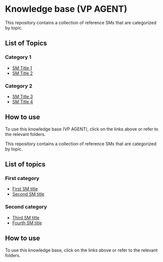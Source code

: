 # Knowledge base (VP AGENT)

This repository contains a collection of reference SMs that are categorized by topic.

## List of Topics

### Category 1
- [SM Title 1](category1/SM1.md)
- [SM Title 2](category1/SM2.md)

### Category 2
- [SM Title 3](category2/SM1.md)
- [SM Title 4](category2/SM2.md)

## How to use
To use this knowledge base (VP AGENT), click on the links above or refer to the relevant folders.

This repository contains a collection of reference SMs that are categorized by topic.

## List of topics

### First category
- [First SM title](category1/SM1.md)
- [Second SM title](category1/SM2.md)

### Second category
- [Third SM title](category2/SM1.md)
- [Fourth SM title](category2/SM2.md)

## How to use
To use this knowledge base, click on the links above or refer to the relevant folders.

